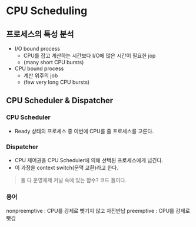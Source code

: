 # CPU Scheduling
## 프로세스의 특성 분석
- I/O bound process
  - CPU를 잡고 계산하는 시간보다 I/O에 많은 시간이 필요한 jop
  - (many short CPU bursts)
- CPU bound process
  - 계산 위주의 job
  - (few very long CPU bursts)

## CPU Scheduler & Dispatcher
### CPU Scheduler
- Ready 상태의 프로세스 중 이번에 CPU를 줄 프로세스를 고른다.

### Dispatcher
- CPU 제어권을 CPU Scheduler에 의해 선택된 프로세스에게 넘긴다.
- 이 과정을 context switch(문맥 교환)라고 한다.

> 둘 다 운영체제 커널 속에 있는 함수? 코드 들이다.

### 용어
nonpreemptive : CPU를 강제로 뺏기지 않고 자진반납
preemptive : CPU를 강제로 뺏김